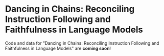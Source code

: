 # Dancing in Chains: Reconciling Instruction Following and Faithfulness in Language Models
Code and data for "Dancing in Chains: Reconciling Instruction Following and Faithfulness in Language Models" are **coming soon**!
